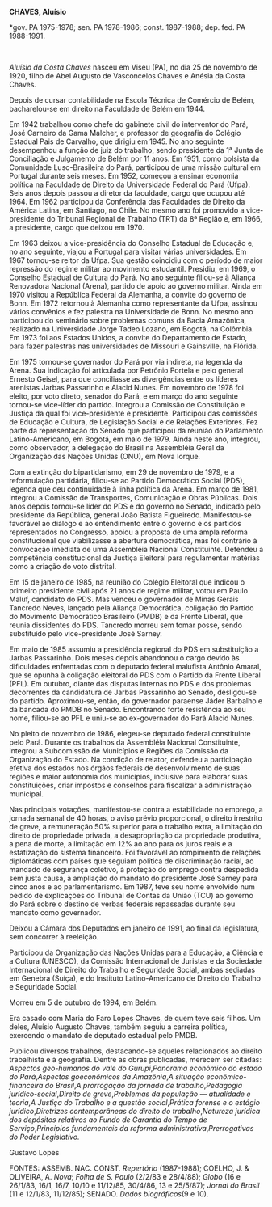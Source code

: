 **CHAVES, Aluísio**

\*gov. PA 1975-1978; sen. PA 1978-1986; const. 1987-1988; dep. fed. PA
1988-1991.

 

*Aluísio da Costa Chaves* nasceu em Viseu (PA), no dia 25 de novembro de
1920, filho de Abel Augusto de Vasconcelos Chaves e Anésia da Costa
Chaves.

Depois de cursar contabilidade na Escola Técnica de Comércio de Belém,
bacharelou-se em direito na Faculdade de Belém em 1944.

Em 1942 trabalhou como chefe do gabinete civil do interventor do Pará,
José Carneiro da Gama Malcher, e professor de geografia do Colégio
Estadual Pais de Carvalho, que dirigiu em 1945. No ano seguinte
desempenhou a função de juiz do trabalho, sendo presidente da 1ª Junta
de Conciliação e Julgamento de Belém por 11 anos. Em 1951, como bolsista
da Comunidade Luso-Brasileira do Pará, participou de uma missão cultural
em Portugal durante seis meses. Em 1952, começou a ensinar economia
política na Faculdade de Direito da Universidade Federal do Pará (Ufpa).
Seis anos depois passou a diretor da faculdade, cargo que ocupou até
1964. Em 1962 participou da Conferência das Faculdades de Direito da
América Latina, em Santiago, no Chile. No mesmo ano foi promovido a
vice-presidente do Tribunal Regional de Trabalho (TRT) da 8ª Região e,
em 1966, a presidente, cargo que deixou em 1970.

Em 1963 deixou a vice-presidência do Conselho Estadual de Educação e, no
ano seguinte, viajou a Portugal para visitar várias universidades. Em
1967 tornou-se reitor da Ufpa. Sua gestão coincidiu com o período de
maior repressão do regime militar ao movimento estudantil. Presidiu, em
1969, o Conselho Estadual de Cultura do Pará. No ano seguinte filiou-se
à Aliança Renovadora Nacional (Arena), partido de apoio ao governo
militar. Ainda em 1970 visitou a República Federal da Alemanha, a
convite do governo de Bonn. Em 1972 retornou à Alemanha como
representante da Ufpa, assinou vários convênios e fez palestra na
Universidade de Bonn. No mesmo ano participou do seminário sobre
problemas comuns da Bacia Amazônica, realizado na Universidade Jorge
Tadeo Lozano, em Bogotá, na Colômbia. Em 1973 foi aos Estados Unidos, a
convite do Departamento de Estado, para fazer palestras nas
universidades de Missouri e Gainsville, na Flórida.

Em 1975 tornou-se governador do Pará por via indireta, na legenda da
Arena. Sua indicação foi articulada por Petrônio Portela e pelo general
Ernesto Geisel, para que conciliasse as divergências entre os líderes
arenistas Jarbas Passarinho e Alacid Nunes. Em novembro de 1978 foi
eleito, por voto direto, senador do Pará, e em março do ano seguinte
tornou-se vice-líder do partido. Integrou a Comissão de Constituição e
Justiça da qual foi vice-presidente e presidente. Participou das
comissões de Educação e Cultura, de Legislação Social e de Relações
Exteriores. Fez parte da representação do Senado que participou da
reunião do Parlamento Latino-Americano, em Bogotá, em maio de 1979.
Ainda neste ano, integrou, como observador, a delegação do Brasil na
Assembléia Geral da Organização das Nações Unidas (ONU), em Nova Iorque.

Com a extinção do bipartidarismo, em 29 de novembro de 1979, e a
reformulação partidária, filiou-se ao Partido Democrático Social (PDS),
legenda que deu continuidade à linha política da Arena. Em março de
1981, integrou a Comissão de Transportes, Comunicação e Obras Públicas.
Dois anos depois tornou-se líder do PDS e do governo no Senado, indicado
pelo presidente da República, general João Batista Figueiredo.
Manifestou-se favorável ao diálogo e ao entendimento entre o governo e
os partidos representados no Congresso, apoiou a proposta de uma ampla
reforma constitucional que viabilizasse a abertura democrática, mas foi
contrário à convocação imediata de uma Assembléia Nacional Constituinte.
Defendeu a competência constitucional da Justiça Eleitoral para
regulamentar matérias como a criação do voto distrital.

Em 15 de janeiro de 1985, na reunião do Colégio Eleitoral que indicou o
primeiro presidente civil após 21 anos de regime militar, votou em Paulo
Maluf, candidato do PDS. Mas venceu o governador de Minas Gerais
Tancredo Neves, lançado pela Aliança Democrática, coligação do Partido
do Movimento Democrático Brasileiro (PMDB) e da Frente Liberal, que
reunia dissidentes do PDS. Tancredo morreu sem tomar posse, sendo
substituído pelo vice-presidente José Sarney.

Em maio de 1985 assumiu a presidência regional do PDS em substituição a
Jarbas Passarinho. Dois meses depois abandonou o cargo devido às
dificuldades enfrentadas com o deputado federal malufista Antônio
Amaral, que se opunha à coligação eleitoral do PDS com o Partido da
Frente Liberal (PFL). Em outubro, diante das disputas internas no PDS e
dos problemas decorrentes da candidatura de Jarbas Passarinho ao Senado,
desligou-se do partido. Aproximou-se, então, do governador paraense
Jáder Barbalho e da bancada do PMDB no Senado. Encontrando forte
resistência ao seu nome, filiou-se ao PFL e uniu-se ao ex-governador do
Pará Alacid Nunes.

No pleito de novembro de 1986, elegeu-se deputado federal constituinte
pelo Pará. Durante os trabalhos da Assembléia Nacional Constituinte,
integrou a Subcomissão de Municípios e Regiões da Comissão da
Organização do Estado. Na condição de relator, defendeu a participação
efetiva dos estados nos órgãos federais de desenvolvimento de suas
regiões e maior autonomia dos municípios, inclusive para elaborar suas
constituições, criar impostos e conselhos para fiscalizar a
administração municipal.

Nas principais votações, manifestou-se contra a estabilidade no emprego,
a jornada semanal de 40 horas, o aviso prévio proporcional, o direito
irrestrito de greve, a remuneração 50% superior para o trabalho extra, a
limitação do direito de propriedade privada, a desapropriação da
propriedade produtiva, a pena de morte, a limitação em 12% ao ano para
os juros reais e a estatização do sistema financeiro. Foi favorável ao
rompimento de relações diplomáticas com países que seguiam política de
discriminação racial, ao mandado de segurança coletivo, à proteção do
emprego contra despedida sem justa causa, à ampliação do mandato do
presidente José Sarney para cinco anos e ao parlamentarismo. Em 1987,
teve seu nome envolvido num pedido de explicações do Tribunal de Contas
da União (TCU) ao governo do Pará sobre o destino de verbas federais
repassadas durante seu mandato como governador.

Deixou a Câmara dos Deputados em janeiro de 1991, ao final da
legislatura, sem concorrer à reeleição.

Participou da Organização das Nações Unidas para a Educação, a Ciência e
a Cultura (UNESCO), da Comissão Internacional de Juristas e da Sociedade
Internacional de Direito do Trabalho e Seguridade Social, ambas sediadas
em Genebra (Suíça), e do Instituto Latino-Americano de Direito do
Trabalho e Seguridade Social.

Morreu em 5 de outubro de 1994, em Belém.

Era casado com Maria do Faro Lopes Chaves, de quem teve seis filhos. Um
deles, Aluísio Augusto Chaves, também seguiu a carreira política,
exercendo o mandato de deputado estadual pelo PMDB.

Publicou diversos trabalhos, destacando-se aqueles relacionados ao
direito trabalhista e à geografia. Dentre as obras publicadas, merecem
ser citadas: *Aspectos geo-humanos do vale do Gurupi*,*Panorama
econômico do estado do Pará*,*Aspectos goeconômicos da Amazônia*,*A
situação econômico-financeira do Brasil*,*A prorrogação da jornada de
trabalho*,*Pedagogia jurídico-social*,*Direito de greve*,*Problemas da
população — atualidade e teoria*,*A Justiça do Trabalho e a questão
social*,*Prática forense e o estágio jurídico*,*Diretrizes
contemporâneas do direito do trabalho*,*Natureza jurídica dos depósitos
relativos ao Fundo de Garantia do Tempo de Serviço*,*Princípios
fundamentais da reforma administrativa*,*Prerrogativas do Poder
Legislativo.*

Gustavo Lopes

FONTES: ASSEMB. NAC. CONST. *Repertório* (1987-1988); COELHO, J. &
OLIVEIRA, A. *Nova*; *Folha de S. Paulo* (2/2/83 e 28/4/88); *Globo* (16
e 26/1/83, 16/1, 16/7, 10/10 e 11/12/85, 30/4/86, 13 e 25/5/87); *Jornal
do Brasil* (11 e 12/1/83, 11/12/85); SENADO. *Dados biográficos*(9 e
10).

 

 
